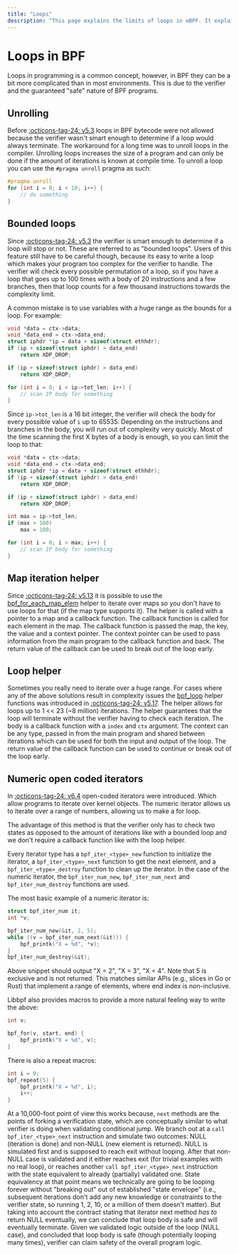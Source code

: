 ```yaml
---
title: "Loops"
description: "This page explains the limits of loops in eBPF. It explains different methods of looping and their pros, cons, and when you can use them."
---
```

# Loops in BPF

Loops in programming is a common concept, however, in BPF they can be a bit more complicated than in most environments. This is due to the verifier and the guaranteed "safe" nature of BPF programs. 

## Unrolling

Before [:octicons-tag-24: v5.3](https://github.com/torvalds/linux/commit/2589726d12a1b12eaaa93c7f1ea64287e383c7a5) loops in BPF bytecode were not allowed because the verifier wasn't smart enough to determine if a loop would always terminate. The workaround for a long time was to unroll loops in the compiler. Unrolling loops increases the size of a program and can only be done if the amount of iterations is known at compile time. To unroll a loop you can use the `#pragma unroll` pragma as such:

```c
#pragma unroll
for (int i = 0; i < 10; i++) {
    // do something
}
```

## Bounded loops

Since [:octicons-tag-24: v5.3](https://github.com/torvalds/linux/commit/2589726d12a1b12eaaa93c7f1ea64287e383c7a5) the verifier is smart enough to determine if a loop will stop or not. These are referred to as "bounded loops". Users of this feature still have to be careful though, because its easy to write a loop which makes your program too complex for the verifier to handle. The verifier will check every possible permutation of a loop, so if you have a loop that goes up to 100 times with a body of 20 instructions and a few branches, then that loop counts for a few thousand instructions towards the complexity limit.

A common mistake is to use variables with a huge range as the bounds for a loop. For example:

```c
void *data = ctx->data;
void *data_end = ctx->data_end;
struct iphdr *ip = data + sizeof(struct ethhdr);
if (ip + sizeof(struct iphdr) > data_end)
    return XDP_DROP;

if (ip + sizeof(struct iphdr) > data_end)
    return XDP_DROP;

for (int i = 0; i < ip->tot_len; i++) {
    // scan IP body for something
}
```

Since `ip->tot_len` is a 16 bit integer, the verifier will check the body for every possible value of `i` up to 65535. Depending on the instructions and branches in the body, you will run out of complexity very quickly. Most of the time scanning the first X bytes of a body is enough, so you can limit the loop to that:

```c
void *data = ctx->data;
void *data_end = ctx->data_end;
struct iphdr *ip = data + sizeof(struct ethhdr);
if (ip + sizeof(struct iphdr) > data_end)
    return XDP_DROP;

if (ip + sizeof(struct iphdr) > data_end)
    return XDP_DROP;

int max = ip->tot_len;
if (max > 100)
    max = 100;

for (int i = 0; i < max; i++) {
    // scan IP body for something
}
```

## Map iteration helper

Since [:octicons-tag-24: v5.13](https://github.com/torvalds/linux/commit/69c087ba6225b574afb6e505b72cb75242a3d844) it is possible to use the [bpf_for_each_map_elem](../helper-function/bpf_for_each_map_elem.md) helper to iterate over maps so you don't have to use loops for that (if the map type supports it). The helper is called with a pointer to a map and a callback function. The callback function is called for each element in the map. The callback function is passed the map, the key, the value and a context pointer. The context pointer can be used to pass information from the main program to the callback function and back. The return value of the callback can be used to break out of the loop early.

## Loop helper

Sometimes you really need to iterate over a huge range. For cases where any of the above solutions result in complexity issues the [bpf_loop](../helper-function/bpf_loop.md) helper functions was introduced in [:octicons-tag-24: v5.17](https://github.com/torvalds/linux/commit/e6f2dd0f80674e9d5960337b3e9c2a242441b326). The helper allows for loops up to 1 << 23 (~8 million) iterations. The helper guarantees that the loop will terminate without the verifier having to check each iteration. The body is a callback function with a `index` and `ctx` argument. The context can be any type, passed in from the main program and shared between iterations which can be used for both the input and output of the loop. The return value of the callback function can be used to continue or break out of the loop early.

## Numeric open coded iterators

In [:octicons-tag-24: v6.4](https://github.com/torvalds/linux/commit/06accc8779c1d558a5b5a21f2ac82b0c95827ddd) open-coded iterators were introduced. Which allow programs to iterate over kernel objects. The numeric iterator allows us to iterate over a range of numbers, allowing us to make a for loop.

The advantage of this method is that the verifier only has to check two states as opposed to the amount of iterations like with a bounded loop and we don't require a callback function like with the loop helper.

Every iterator type has a `bpf_iter_<type>_new` function to initialize the iterator, a `bpf_iter_<type>_next` function to get the next element, and a `bpf_iter_<type>_destroy` function to clean up the iterator. In the case of the numeric iterator, the `bpf_iter_num_new`, `bpf_iter_num_next` and `bpf_iter_num_destroy` functions are used.

The most basic example of a numeric iterator is:

```c
struct bpf_iter_num it;
int *v;

bpf_iter_num_new(&it, 2, 5);
while ((v = bpf_iter_num_next(&it))) {
    bpf_printk("X = %d", *v);
}
bpf_iter_num_destroy(&it);
```

Above snippet should output "X = 2", "X = 3", "X = 4". Note that 5 is
exclusive and is not returned. This matches similar APIs (e.g., slices
in Go or Rust) that implement a range of elements, where end index is
non-inclusive.

Libbpf also provides macros to provide a more natural feeling way to write the above:
```c
int v;

bpf_for(v, start, end) {
    bpf_printk("X = %d", v);
}
```

There is also a repeat macros:
```c
int i = 0;
bpf_repeat(5) {
    bpf_printk("X = %d", i);
    i++;
}
```

At a 10,000-foot point of view this works because, `next` methods are the points of forking a verification state, which are conceptually similar to what verifier is doing when validating conditional jump. We branch out at a `call bpf_iter_<type>_next` instruction and simulate two outcomes: NULL (iteration is done) and non-NULL (new element is returned). NULL is simulated first and is supposed to reach exit without looping. After that non-NULL case is validated and it either reaches exit (for trivial examples with no real loop), or reaches another `call bpf_iter_<type>_next` instruction with the state equivalent to already (partially) validated one. State equivalency at that point means we technically are going to be looping forever without "breaking out" out of established "state envelope" (i.e., subsequent iterations don't add any new knowledge or constraints to the verifier state, so running 1, 2, 10, or a million of them doesn't matter). But taking into account the contract stating that iterator next method *has to* return NULL eventually, we can conclude that loop body is safe and will eventually terminate. Given we validated logic outside of the loop (NULL case), and concluded that loop body is safe (though potentially looping many times), verifier can claim safety of the overall program logic.
